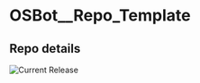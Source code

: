 # OSBot__Repo_Template

## Repo details

![Current Release](https://img.shields.io/badge/release-v0.14.24-blue)

